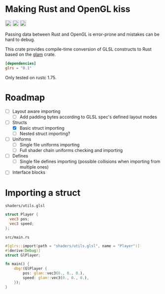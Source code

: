 # Making Rust and OpenGL kiss

[<img alt="github" src="https://img.shields.io/badge/github-holothedrunk/glrs-8da0cb?style=for-the-badge&labelColor=555555&logo=github" height="20">](https://github.com/HoloTheDrunk/glrs)
[<img alt="crates.io" src="https://img.shields.io/crates/v/paste.svg?style=for-the-badge&color=fc8d62&logo=rust" height="20">](https://crates.io/crates/glrs)
[<img alt="docs.rs" src="https://img.shields.io/badge/docs.rs-glrs-66c2a5?style=for-the-badge&labelColor=555555&logo=docs.rs" height="20">](https://docs.rs/glrs)

Passing data between Rust and OpenGL is error-prone and mistakes can be hard to debug.

This crate provides compile-time conversion of GLSL constructs to Rust based on the [glam] crate.

[glam]: https://github.com/bitshifter/glam-rs

```toml
[dependencies]
glrs = "0.1"
```

Only tested on rustc 1.75.

# Roadmap

- [ ] Layout aware importing
  - [ ] Add padding bytes according to GLSL spec's defined layout modes
- [ ] Structs
  - [x] Basic struct importing
  - [ ] Nested struct importing?
- [ ] Uniforms
  - [ ] Single file uniforms importing
  - [ ] Full shader chain uniforms checking and importing
- [ ] Defines
  - [ ] Single file defines importing (possible collisions when importing from multiple ones)
- [ ] Interface blocks

# Importing a struct

`shaders/utils.glsl`

```glsl
struct Player {
  vec3 pos;
  vec3 speed;
};
```

`src/main.rs`

```rs
#[glrs::import(path = "shaders/utils.glsl", name = "Player")]
#[derive(Debug)]
struct GlPlayer;

fn main() {
    dbg!(GlPlayer {
        pos: glam::vec3(0., 0., 0.),
        speed: glam::vec3(0., 0., 0.),
    });
}
```

